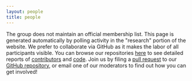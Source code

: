 ```yaml
---
layout: people
title: people
---
```


The group does not maintain an official membership list. This page is generated automatically by polling activity in the "research" portion of the website. We prefer to collaborate via GitHub as it makes the labor of all participants visible. You can browse our repositories [here](https://github.com/xpmethod) to see detailed reports of [contributors](https://github.com/orgs/xpmethod/people) and [code](https://github.com/xpmethod/xpmethod.github.io/graphs/contributors). Join us by filing a [pull request](https://help.github.com/articles/using-pull-requests/) to our [GitHub repository](https://github.com/xpmethod/xpmethod.github.io), or email one of our moderators to find out how you can get involved!

<!-- This should be moved to the data folder to link to people's profiles programmatically -->
<!-- [Alex Gil](https://twitter.com/elotroalex),  [Aaron Plasek](http://aaronplasek.com), [Phillip Polefrone](https://github.com/prpole), [Jonathan Reeve](http://jonreeve.com/), [Graham Sack](http://www.columbia.edu/~gas2117/grahamsack.html), [Dennis Tenen](http://dennistenen.com), [Grant Wythoff](https://github.com/gwijthoff) -->
